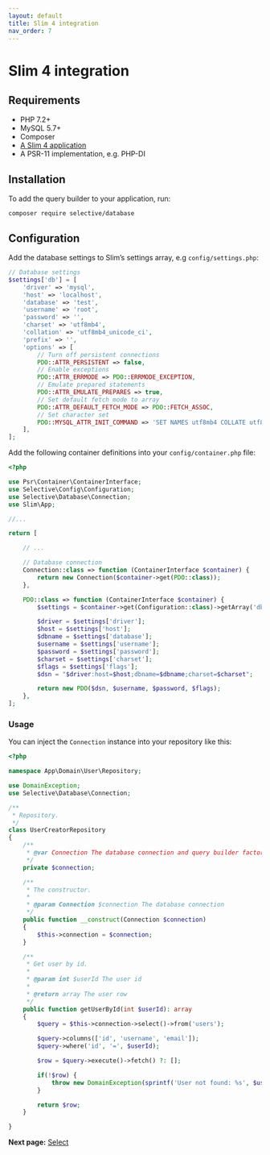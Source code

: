```yaml
---
layout: default
title: Slim 4 integration
nav_order: 7
---
```


# Slim 4 integration

## Requirements

* PHP 7.2+
* MySQL 5.7+
* Composer
* [A Slim 4 application](https://odan.github.io/2019/11/05/slim4-tutorial.html)
* A PSR-11 implementation, e.g. PHP-DI

## Installation

To add the query builder to your application, run:

```
composer require selective/database
```

## Configuration

Add the database settings to Slim’s settings array, e.g `config/settings.php`:

```php
// Database settings
$settings['db'] = [
    'driver' => 'mysql',
    'host' => 'localhost',
    'database' => 'test',
    'username' => 'root',
    'password' => '',
    'charset' => 'utf8mb4',
    'collation' => 'utf8mb4_unicode_ci',
    'prefix' => '',
    'options' => [
        // Turn off persistent connections
        PDO::ATTR_PERSISTENT => false,
        // Enable exceptions
        PDO::ATTR_ERRMODE => PDO::ERRMODE_EXCEPTION,
        // Emulate prepared statements
        PDO::ATTR_EMULATE_PREPARES => true,
        // Set default fetch mode to array
        PDO::ATTR_DEFAULT_FETCH_MODE => PDO::FETCH_ASSOC,
        // Set character set
        PDO::MYSQL_ATTR_INIT_COMMAND => 'SET NAMES utf8mb4 COLLATE utf8mb4_unicode_ci'
    ],
];
```

Add the following container definitions into your `config/container.php` file:

```php
<?php

use Psr\Container\ContainerInterface;
use Selective\Config\Configuration;
use Selective\Database\Connection;
use Slim\App;

//...

return [

    // ...

    // Database connection
    Connection::class => function (ContainerInterface $container) {
        return new Connection($container->get(PDO::class));
    },

    PDO::class => function (ContainerInterface $container) {
        $settings = $container->get(Configuration::class)->getArray('db');

        $driver = $settings['driver'];
        $host = $settings['host'];
        $dbname = $settings['database'];
        $username = $settings['username'];
        $password = $settings['password'];
        $charset = $settings['charset'];
        $flags = $settings['flags'];
        $dsn = "$driver:host=$host;dbname=$dbname;charset=$charset";

        return new PDO($dsn, $username, $password, $flags);
    },
];
```

### Usage

You can inject the `Connection` instance into your repository like this:

```php
<?php

namespace App\Domain\User\Repository;

use DomainException;
use Selective\Database\Connection;

/**
 * Repository.
 */
class UserCreatorRepository
{
    /**
     * @var Connection The database connection and query builder factory
     */
    private $connection;

    /**
     * The constructor.
     *
     * @param Connection $connection The database connection
     */
    public function __construct(Connection $connection)
    {
        $this->connection = $connection;
    }

    /**
     * Get user by id.
     *
     * @param int $userId The user id
     *
     * @return array The user row
     */
    public function getUserById(int $userId): array
    {
        $query = $this->connection->select()->from('users');

        $query->columns(['id', 'username', 'email']);
        $query->where('id', '=', $userId);

        $row = $query->execute()->fetch() ?: [];

        if(!$row) {
            throw new DomainException(sprintf('User not found: %s', $userId));
        }

        return $row;
    }

}
```


**Next page:** [Select](selects.md)
